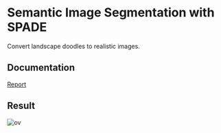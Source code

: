 # Semantic Image Segmentation with SPADE

Convert landscape doodles to realistic images.

## Documentation

[Report](https://docs.google.com/document/d/1mC5CWBiBdaOcpuIvnIGt_ZrIdvARwpX5ujb_sh_jbSU/edit)

## Result
![ov](https://github.com/rampsad27/ImageSegmentation/assets/122240292/e228e143-73a4-4db6-a671-416c980cfbf9)
